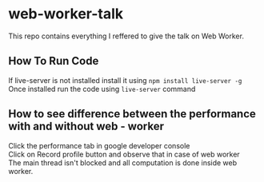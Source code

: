 # web-worker-talk

This repo contains everything I reffered to give the talk on Web Worker.

## How To Run Code
If live-server is not installed install it using ```npm install live-server -g``` <br>
Once installed run the code using ```live-server``` command

## How to see difference between the performance with and without web - worker
Click the performance tab in google developer console<br>
Click on Record profile button and observe that in case of web worker<br>
The main thread isn't blocked and all computation is done inside web worker.
